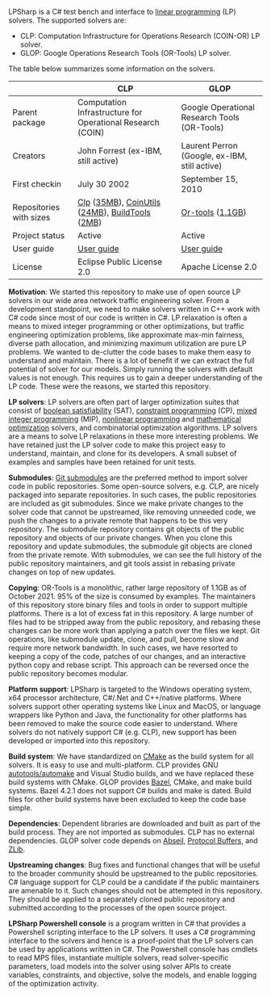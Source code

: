 LPSharp is a C# test bench and interface to [linear
programming](https://en.wikipedia.org/wiki/Linear_programming) (LP) solvers. The
supported solvers are:

- CLP: Computation Infrastructure for Operations Research (COIN-OR) LP solver.
- GLOP: Google Operations Research Tools (OR-Tools) LP solver.

The table below summarizes some information on the solvers.

||CLP|GLOP|
| -- | -- | -- |
| Parent package | Computation Infrastructure for Operational Research (COIN) | Google Operational Research Tools (OR-Tools) |
| Creators | John Forrest (ex-IBM, still active) | Laurent Perron (Google, ex-IBM, still active) |
| First checkin | July 30 2002 | September 15, 2010 |
| Repositories with sizes | [Clp](https://github.com/coin-or/Clp) ([35MB](https://api.github.com/repos/coin-or/clp)), [CoinUtils](https://github.com/coin-or/CoinUtils) ([24MB](https://api.github.com/repos/coin-or/coinutils)), [BuildTools](https://github.com/coin-or-tools/BuildTools.git) ([2MB](https://api.github.com/repos/coin-or-tools/buildtools)) | [Or-tools](https://github.com/google/or-tools) ([1.1GB](https://api.github.com/repos/google/or-tools)) |
| Project status | Active | Active |
| User guide | [User guide](https://coin-or.github.io/Clp/) | [User guide](https://developers.google.com/optimization/introduction/overview) |
| License | Eclipse Public License 2.0 | Apache License 2.0 |

__Motivation__: We started this repository to make use of open source LP solvers
in our wide area network traffic engineering solver. From a development
standpoint, we need to make solvers written in C++ work with C# code since most
of our code is written in C#. LP relaxation is often a means to mixed integer
programming or other optimizations, but traffic engineering optimization
problems, like approximate max-min fairness, diverse path allocation, and
minimizing maximum utilization are pure LP problems. We wanted to de-clutter the
code bases to make them easy to understand and maintain. There is a lot of
benefit if we can extract the full potential of solver for our models. Simply
running the solvers with default values is not enough. This requires us to gain
a deeper understanding of the LP code. These were the reasons, we started this
repository.

__LP solvers__: LP solvers are often part of larger optimization suites that
consist of [boolean
satisfiability](https://en.wikipedia.org/wiki/Boolean_satisfiability_problem)
(SAT), [constraint
programming](https://en.wikipedia.org/wiki/Constraint_programming) (CP), [mixed
integer
programming](https://en.wikipedia.org/wiki/Linear_programming#Integer_unknowns)
(MIP), [nonlinear
programming](https://en.wikipedia.org/wiki/Nonlinear_programming) and
[mathematical
optimization](https://en.wikipedia.org/wiki/Mathematical_optimization#Computational_optimization_techniques)
solvers, and combinatorial optimization algorithms. LP solvers are a means to
solve LP relaxations in these more interesting problems. We have retained just
the LP solver code to make this project easy to understand, maintain, and clone
for its developers. A small subset of examples and samples have been retained
for unit tests.

__Submodules__: [Git
submodules](http://git-scm.com/book/en/v2/Git-Tools-Submodules) are the
preferred method to import solver code in public repositories.  Some open-source
solvers, e.g. CLP, are nicely packaged into separate repositories. In such
cases, the public repositories are included as git submodules. Since we make
private changes to the solver code that cannot be upstreamed, like removing
unneeded code, we push the changes to a private remote that happens to be this
very repository. The submodule repository contains git objects of the public
repository and objects of our private changes. When you clone this repository
and update submodules, the submodule git objects are cloned from the private
remote. With submodules, we can see the full history of the public repository
maintainers, and git tools assist in rebasing private changes on top of new
updates.

__Copying__: OR-Tools is a monolithic, rather large repository of 1.1GB as of
October 2021. 95% of the size is consumed by examples. The maintainers of this
repository store binary files and tools in order to support multiple platforms.
There is a lot of excess fat in this repository. A large number of files had to
be stripped away from the public repository, and rebasing these changes can be
more work than applying a patch over the files we kept. Git operations, like
submodule update, clone, and pull, become slow and require more network
bandwidth. In such cases, we have resorted to keeping a copy of the code,
patches of our changes, and an interactive python copy and rebase script. This
approach can be reversed once the public repository becomes modular.

__Platform support__: LPSharp is targeted to the Windows operating system, x64
processor architecture, C#/.Net and C++/native platforms. Where solvers support
other operating systems like Linux and MacOS, or language wrappers like Python
and Java, the functionality for other platforms has been removed to make the
source code easier to understand. Where solvers do not natively support C# (e.g.
CLP), new support has been developed or imported into this repository.

__Build system__: We have standardized on [CMake](https://cmake.org) as the
build system for all solvers. It is easy to use and multi-platform. CLP provides
GNU
[autotools/automake](https://www.rpi.edu/dept/cis/software/g77-mingw32/info-html/configure.html)
and Visual Studio builds, and we have replaced these build systems with CMake.
GLOP provides [Bazel](https://bazel.build), CMake, and make build systems. Bazel
4.2.1 does not support C# builds and make is dated. Build files for other build
systems have been excluded to keep the code base simple.

__Dependencies__: Dependent libraries are downloaded and built as part of the
build process. They are not imported as submodules. CLP has no external
dependencies. GLOP solver code depends on
[Abseil](https://github.com/abseil/abseil-cpp.git), [Protocol
Buffers](https://github.com/protocolbuffers/protobuf.git), and
[ZLib](https://github.com/madler/ZLIB.git).

__Upstreaming changes__: Bug fixes and functional changes that will be useful to
the broader community should be upstreamed to the public repositories. C#
language support for CLP could be a candidate if the public maintainers are
amenable to it. Such changes should not be attempted in this repository. They
should be applied to a separately cloned public repository and submitted
according to the processes of the open source project.

__LPSharp Powershell console__ is a program written in C# that provides a
Powershell scripting interface to the LP solvers. It uses a C# programming
interface to the solvers and hence is a proof-point that the LP solvers can be
used by applications written in C#. The Powershell console has cmdlets to read
MPS files, instantiate multiple solvers, read solver-specific parameters, load
models into the solver using solver APIs to create variables, constraints, and
objective, solve the models, and enable logging of the optimization activity.
